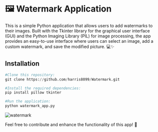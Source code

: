 # 🖼️ Watermark Application
This is a simple Python application that allows users to add watermarks to their images. Built with the Tkinter library for the graphical user interface (GUI) and the Python Imaging Library (PIL) for image processing, the app provides an easy-to-use interface where users can select an image, add a custom watermark, and save the modified picture. 💻✨


## Installation
```python
#Clone this repository:
git clone https://github.com/harris8099/Watermark.git

#Install the required dependencies:
pip install pillow tkinter
```
```python
#Run the application:
python watermark_app.py
```
![watermark](https://github.com/user-attachments/assets/1174606c-f57b-4a84-818d-7c688ef5d28d)


Feel free to contribute and enhance the functionality of this app! 🤝
